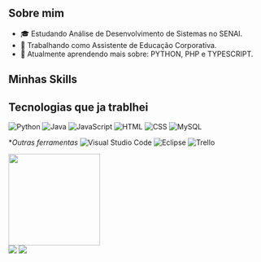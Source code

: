 ## Sobre mim

- 🎓 Estudando Análise de Desenvolvimento de Sistemas no SENAI.
- 💼 Trabalhando como Assistente de Educação Corporativa.
- 🌱 Atualmente aprendendo mais sobre: PYTHON, PHP e TYPESCRIPT.

## Minhas Skills

## Tecnologias que ja trablhei

![Python](https://img.shields.io/badge/Python-14354C?style=for-the-badge&logo=python&logoColor=white)
![Java](https://img.shields.io/badge/Java-ED8B00?style=for-the-badge&logo=openjdk&logoColor=white)
![JavaScript](https://img.shields.io/badge/JavaScript-F7DF1E?style=for-the-badge&logo=javascript&logoColor=black)
![HTML](https://img.shields.io/badge/HTML5-E34F26?style=for-the-badge&logo=html5&logoColor=white)
![CSS](https://img.shields.io/badge/CSS3-1572B6?style=for-the-badge&logo=css3&logoColor=white)
![MySQL](https://img.shields.io/badge/MySQL-00000F?style=for-the-badge&logo=mysql&logoColor=whit)

**Outras ferramentas*
![Visual Studio Code](https://img.shields.io/badge/-Visual%20Studio%20Code-333333?style=flat&logo=visual-studio-code&logoColor=007ACC)
![Eclipse](https://img.shields.io/badge/-Eclipse-333333?style=flat&logo=eclipse-ide&logoColor=2C2255)
![Trello](https://img.shields.io/badge/-Trello-333333?style=flat&logo=trello&logoColor=007ACC)

<a href="https://github.com/devdanias" title="Perfil da Dani">
  <img height="180em" src="https://github-readme-stats.vercel.app/api?username=devdanias&theme=dracula&show_icons=true" />
</a>


<div> 
  <a href="https://www.linkedin.com/in/daniele-de-almeida-silva-920b5a23a" target="_blank"><img src="https://img.shields.io/badge/-LinkedIn-%230077B5?style=for-the-badge&logo=linkedin&logoColor=white" target="_blank"></a> 
    <a href = "mailto:danieledealmeidasilva5@gmail.com"><img src="https://img.shields.io/badge/-Gmail-%23333?style=for-the-badge&logo=gmail&logoColor=white" target="_blank"></a>
</div>
